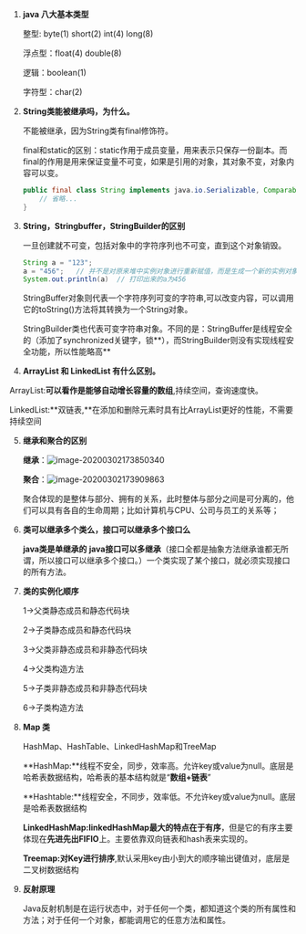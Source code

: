 1. **java 八大基本类型**

   整型: byte(1) 	 short(2)	 int(4) 	long(8)

   浮点型：float(4) 	double(8)

   逻辑：boolean(1)

   字符型：char(2)

2. **String类能被继承吗，为什么。**

   不能被继承，因为String类有final修饰符。

   final和static的区别：static作用于成员变量，用来表示只保存一份副本。而final的作用是用来保证变量不可变，如果是引用的对象，其对象不变，对象内容可以变。

   ```java
   public final class String implements java.io.Serializable, Comparable<String>, CharSequence {
       // 省略...
   }
   ```

3. **String，Stringbuffer，StringBuilder的区别**

   

   一旦创建就不可变，包括对象中的字符序列也不可变，直到这个对象销毁。

   ~~~java
   String a = "123";
   a = "456";   // 并不是对原来堆中实例对象进行重新赋值，而是生成一个新的实例对象，之前的实例对象仍然存在，如果没有被再次引用，则会被垃圾回收。
   System.out.println(a)  // 打印出来的a为456
   ~~~

   StringBuffer对象则代表一个字符序列可变的字符串,可以改变内容，可以调用它的toString()方法将其转换为一个String对象。

   StringBuilder类也代表可变字符串对象。不同的是：StringBuffer是线程安全的（添加了synchronized关键字，锁**），而StringBuilder则没有实现线程安全功能，所以性能略高**

4.  **ArrayList 和 LinkedList 有什么区别。**

   ArrayList:**可以看作是能够自动增长容量的数组**,持续空间，查询速度快。

   LinkedList:**双链表,**在添加和删除元素时具有比ArrayList更好的性能，不需要持续空间

5. **继承和聚合的区别**

   **继承**：![image-20200302173850340](C:\Users\bear\AppData\Roaming\Typora\typora-user-images\image-20200302173850340.png)

   **聚合**：![image-20200302173909863](C:\Users\bear\AppData\Roaming\Typora\typora-user-images\image-20200302173909863.png)

   聚合体现的是整体与部分、拥有的关系，此时整体与部分之间是可分离的，他们可以具有各自的生命周期；比如计算机与CPU、公司与员工的关系等；

6. **类可以继承多个类么，接口可以继承多个接口么**

   **java类是单继承的**  **java接口可以多继承**（接口全都是抽象方法继承谁都无所谓，所以接口可以继承多个接口。）一个类实现了某个接口，就必须实现接口的所有方法。

7. **类的实例化顺序**

   1->父类静态成员和静态代码块

   2->子类静态成员和静态代码块

   3->父类非静态成员和非静态代码块

   4->父类构造方法

   5->子类非静态成员和非静态代码块

   6->子类构造方法

8. **Map 类**

   HashMap、HashTable、LinkedHashMap和TreeMap

   **HashMap:**线程不安全，同步，效率高。允许key或value为null。底层是哈希表数据结构，哈希表的基本结构就是“**数组+链表**”

   **Hashtable:**线程安全，不同步，效率低。不允许key或value为null。底层是哈希表数据结构

   **LinkedHashMap:**linkedHashMap最大的特点在于**有序**，但是它的有序主要体现在**先进先出FIFIO**上。主要依靠双向链表和hash表来实现的。

   **Treemap:**对Key进行**排序**,默认采用key由小到大的顺序输出键值对，底层是二叉树数据结构
   
9. **反射原理**

   Java反射机制是在运行状态中，对于任何一个类，都知道这个类的所有属性和方法；对于任何一个对象，都能调用它的任意方法和属性。

